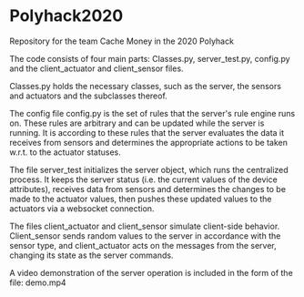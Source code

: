# Polyhack2020
Repository for the team Cache Money in the 2020 Polyhack

The code consists of four main parts: Classes.py, server_test.py, config.py and
the client_actuator and client_sensor files.


Classes.py holds the necessary classes, such as the server, the sensors and
actuators and the subclasses thereof.

The config file config.py is the set of rules that the server's rule engine
runs on. These rules are arbitrary and can be updated while the server is
running. It is according to these rules that the server evaluates the data
it receives from sensors and determines the appropriate actions to be taken
w.r.t. to the actuator statuses.

The file server_test initializes the server object, which runs the centralized
process. It keeps the server status (i.e. the current values of the device
attributes), receives data from sensors and determines the changes to be made to
the actuator values, then pushes these updated values to the actuators via a
websocket connection.

The files client_actuator and client_sensor simulate client-side behavior.
Client_sensor sends random values to the server in accordance with the sensor
type, and client_actuator acts on the messages from the server, changing its
state as the server commands.

A video demonstration of the server operation is included in the form of the file: demo.mp4